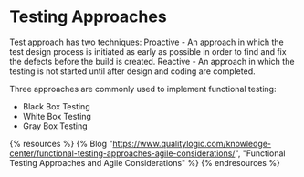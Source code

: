 # Testing Approaches

Test approach has two techniques:
Proactive - An approach in which the test design process is initiated as early as possible in order to find and fix the defects before the build is created.
Reactive - An approach in which the testing is not started until after design and coding are completed.

Three approaches are commonly used to implement functional testing:
- Black Box Testing
- White Box Testing
- Gray Box Testing

{% resources %}
  {% Blog "https://www.qualitylogic.com/knowledge-center/functional-testing-approaches-agile-considerations/", "Functional Testing Approaches and Agile Considerations" %}
{% endresources %}
